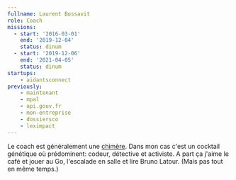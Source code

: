 ```yaml
---
fullname: Laurent Bossavit
role: Coach
missions:
  - start: '2016-03-01'
    end: '2019-12-04'
    status: dinum
  - start: '2019-12-06'
    end: '2021-04-05'
    status: dinum
startups:
    - aidantsconnect
previously:
    - maintenant
    - mpal
    - api.gouv.fr
    - mon-entreprise
    - dossiersco
    - leximpact
---
```


Le coach est généralement une [chimère](https://fr.wikipedia.org/wiki/Chim%C3%A8re). Dans mon cas c'est un cocktail génétique où prédominent: codeur, détective et activiste. A part ça j'aime le café et jouer au Go, l'escalade en salle et lire Bruno Latour. (Mais pas tout en même temps.)
